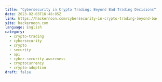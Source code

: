 ```yaml
---
title: "Cybersecurity in Crypto Trading: Beyond Bad Trading Decisions"
date: 2023-02-03T16:48:05Z
link: https://hackernoon.com/cybersecurity-in-crypto-trading-beyond-bad-trading-decisions?source=rss&utm_medium=RSS&utm_source=news.12bit.vn
site: hackernoon.com
language: English
category:
  - crypto-trading
  - cybersecurity
  - crypto
  - security
  - api
  - cyber-security-awareness
  - cryptocurrency
  - crypto-adoption
draft: false
---
```

